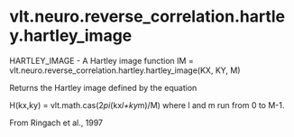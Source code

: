 # vlt.neuro.reverse_correlation.hartley.hartley_image

  HARTLEY_IMAGE - A Hartley image function
   IM = vlt.neuro.reverse_correlation.hartley.hartley_image(KX, KY, M)
 
   Returns the Hartley image defined by the equation
 
   H(kx,ky) = vlt.math.cas(2*pi*(kx*l+ky*m)/M)
    where l and m run from 0 to M-1.
 
   From Ringach et al., 1997
